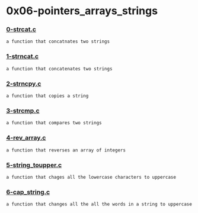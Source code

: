 # 0x06-pointers_arrays_strings


### [0-strcat.c](./0-strcat.c)
```
a function that concatnates two strings
```


### [1-strncat.c](./1-strncat.c)
```
a function that concatenates two strings
```


### [2-strncpy.c](./2-strncpy.c)
```
a function that copies a string
```


### [3-strcmp.c](./3-strcmp.c)
```
a function that compares two strings
```


### [4-rev_array.c](./4-rev_array.c)
```
a function that reverses an array of integers
```


### [5-string_toupper.c](./5-string_toupper.c)
```
a function that chages all the lowercase characters to uppercase
```


### [6-cap_string.c](./6-cap_string.c)
```
a function that changes all the all the words in a string to uppercase
```



